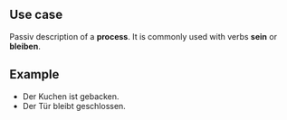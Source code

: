    
## Use case
Passiv description of a **process**. It is commonly used with verbs **sein** or **bleiben**. 
## Example
- Der Kuchen ist gebacken.
- Der Tür bleibt geschlossen. 





